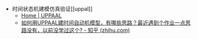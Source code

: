 - 时间状态机建模仿真验证[[uppal]]
	- [Home | UPPAAL](https://uppaal.org/)
	- [如何用UPPAAL建时间自动机模型，有哪些思路？最近遇到个作业一点思路没有，以前没学过这个? - 知乎 (zhihu.com)](https://www.zhihu.com/question/360081437/answer/3563841660)